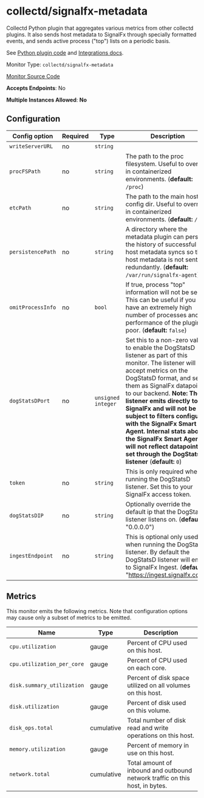 <!--- GENERATED BY gomplate from scripts/docs/monitor-page.md.tmpl --->

# collectd/signalfx-metadata

 Collectd Python plugin that aggregates
various metrics from other collectd plugins.  It also sends host metadata to
SignalFx through specially formatted events, and sends active process
("top") lists on a periodic basis.

See [Python plugin code](https://github.com/signalfx/collectd-signalfx/) and
[Integrations docs](https://github.com/signalfx/integrations/tree/master/signalfx-metadata).


Monitor Type: `collectd/signalfx-metadata`

[Monitor Source Code](https://github.com/signalfx/signalfx-agent/tree/master/internal/monitors/collectd/metadata)

**Accepts Endpoints**: No

**Multiple Instances Allowed**: **No**

## Configuration

| Config option | Required | Type | Description |
| --- | --- | --- | --- |
| `writeServerURL` | no | `string` |  |
| `procFSPath` | no | `string` | The path to the proc filesystem. Useful to override in containerized environments. (**default:** `/proc`) |
| `etcPath` | no | `string` | The path to the main host config dir. Useful to override in containerized environments. (**default:** `/etc`) |
| `persistencePath` | no | `string` | A directory where the metadata plugin can persist the history of successful host metadata syncs so that host metadata is not sent redundantly. (**default:** `/var/run/signalfx-agent`) |
| `omitProcessInfo` | no | `bool` | If true, process "top" information will not be sent.  This can be useful if you have an extremely high number of processes and performance of the plugin is poor. (**default:** `false`) |
| `dogStatsDPort` | no | `unsigned integer` | Set this to a non-zero value to enable the DogStatsD listener as part of this monitor.  The listener will accept metrics on the DogStatsD format, and sends them as SignalFx datapoints to our backend.  **Note: The listener emits directly to SignalFx and will not be subject to filters configured with the SignalFx Smart Agent.  Internal stats about the SignalFx Smart Agent will not reflect datapoints set through the DogStatsD listener** (**default:** `0`) |
| `token` | no | `string` | This is only required when running the DogStatsD listener.  Set this to your SignalFx access token. |
| `dogStatsDIP` | no | `string` | Optionally override the default ip that the DogStatsD listener listens on.  (**default**: "0.0.0.0") |
| `ingestEndpoint` | no | `string` | This is optional only used when running the DogStatsD listener. By default the DogStatsD listener will emit to SignalFx Ingest. (**default**: "https://ingest.signalfx.com") |




## Metrics

This monitor emits the following metrics.  Note that configuration options may
cause only a subset of metrics to be emitted.

| Name | Type | Description |
| ---  | ---  | ---         |
| `cpu.utilization` | gauge | Percent of CPU used on this host. |
| `cpu.utilization_per_core` | gauge | Percent of CPU used on each core. |
| `disk.summary_utilization` | gauge | Percent of disk space utilized on all volumes on this host. |
| `disk.utilization` | gauge | Percent of disk used on this volume. |
| `disk_ops.total` | cumulative | Total number of disk read and write operations on this host. |
| `memory.utilization` | gauge | Percent of memory in use on this host. |
| `network.total` | cumulative | Total amount of inbound and outbound network traffic on this host, in bytes. |



